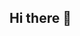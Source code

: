 ## Hi there 👋

<!--
**Chiddersss/Chiddersss** is a ✨ _special_ ✨ repository because its `README.md` (this file) appears on your GitHub profile.

Here are some ideas to get you started:

![Alt Text](C:\Users\holli\Desktop\git-repo\Chiddersss\imgs\dancing-dance.gif)
-->
